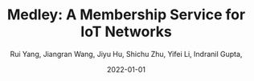---
title: "Medley: A Membership Service for IoT Networks"
collection: publications
author:  Rui Yang,  Jiangran Wang,  Jiyu Hu,  Shichu Zhu,  Yifei Li,  Indranil Gupta, 
permalink: files/medley.pdf
date: 2022-01-01
venue: 'IEEE Transactions on Network and Service Management'
citation: ' Rui Yang,  Jiangran Wang,  Jiyu Hu,  Shichu Zhu,  Yifei Li,  Indranil Gupta, &quot;Medley: A Membership Service for IoT Networks.&quot; IEEE Transactions on Network and Service Management, 2022.'
---